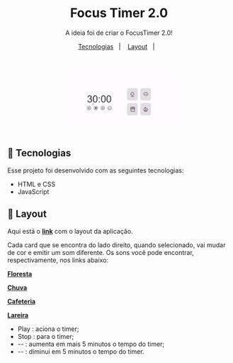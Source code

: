 <h1 align="center"> Focus Timer 2.0 </h1>

<p align="center">
A ideia foi de criar o FocusTimer 2.0!

</p>

<p align="center">
  <a href="#-tecnologias">Tecnologias</a>&nbsp;&nbsp;&nbsp;|&nbsp;&nbsp;&nbsp;
  <a href="#-layout">Layout</a>&nbsp;&nbsp;&nbsp;|&nbsp;&nbsp;&nbsp;
</p>

<br>

<p align="center"> 
<img alt="Focus Timer 2.0" src=".github/ezgif.com-gif-maker.gif" width="50%">
</p>

## 🚀 Tecnologias

Esse projeto foi desenvolvido com as seguintes tecnologias:

- HTML e CSS
- JavaScript

## 🔖 Layout

Aqui está o [**link**](https://www.figma.com/file/Pw8yMsK7HFkD6aISZt6gPA/Stage-05---Focus-Timer-2.0/duplicate) com o layout da aplicação.

Cada card que se encontra do lado direito, quando selecionado, vai mudar de cor e emitir um som diferente. Os sons você pode encontrar, respectivamente, nos links abaixo:

[**Floresta**](https://drive.google.com/file/d/1CRHkV72WUMdcqec5GT_KdsqFz0z3VAOA/view)

[**Chuva**](https://drive.google.com/file/d/1Ip8xBqAUJ-bty51Wz8JBtX_bWXCgA0P2/view)

[**Cafeteria**](https://drive.google.com/file/d/1OxLKpCwg2wrxXFNUHgZxJ51QEt0ac5RA/view)

[**Lareira**](https://drive.google.com/file/d/1MakaBPxJvTa_whaSM3kEbRcxiVd1GRCB/view)

- Play : aciona o timer;
- Stop : para o timer;
- -- : aumenta em mais 5 minutos o tempo do timer;
- -- : diminui em 5 minutos o tempo do timer.
